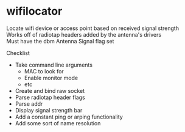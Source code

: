 # wifilocator
Locate wifi device or access point based on received signal strength  
Works off of radiotap headers added by the antenna's drivers  
Must have the dbm Antenna Signal flag set  

Checklist
- Take command line arguments
  - MAC to look for
  - Enable monitor mode
  - etc
- Create and bind raw socket
- Parse radiotap header flags
- Parse addr
- Display signal strength bar
- Add a constant ping or arping functionality
- Add some sort of name resolution
